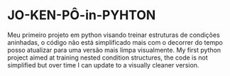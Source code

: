 # JO-KEN-PÔ-in-PYHTON
Meu primeiro projeto em python visando treinar estruturas de condições aninhadas, o código não está simplificado mais com o decorrer do tempo posso atualizar para uma versão mais limpa visualmente.
My first python project aimed at training nested condition structures, the code is not simplified but over time I can update to a visually cleaner version.
